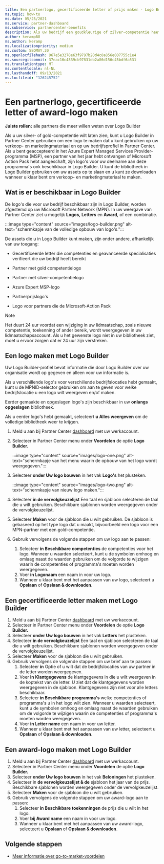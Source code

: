 ```yaml
---
title: Een partnerlogo, gecertificeerde letter of prijs maken - Logo Builder
ms.topic: how-to
ms.date: 05/25/2021
ms.service: partner-dashboard
ms.subservice: partnercenter-benefits
description: Als uw bedrijf een goudkleurige of zilver-competentie heeft, kunt u een logo genereren dat is aangepast voor uw bedrijf of een aangepaste gecertificeerde verificatieletter aanvragen met behulp van het hulpprogramma Logo Builder in Partner Center.
author: keramp88
ms.author: keramp
ms.localizationpriority: medium
ms.custom: SEOMAY.20
ms.openlocfilehash: 967e5e3278e63f9797b28d4c8a856e087755c1e4
ms.sourcegitcommit: 37eac16c4339cb97831eb2a86d156c45bdf6a531
ms.translationtype: MT
ms.contentlocale: nl-NL
ms.lasthandoff: 09/13/2021
ms.locfileid: "126245752"
---
```

# <a name="create-a-partner-logo-certified-letter-or-award-logo"></a>Een partnerlogo, gecertificeerde letter of award-logo maken

**Juiste rollen:** alle partners die meer willen weten over Logo Builder

Als u uw silver- of gold-competentie wilt laten zien, kunt u Logo Builder in Partner Center gebruiken om een logo te maken dat u kunt gebruiken op uw verkoop- en marketingmateriaal en op uw bedrijfsprofiel in Partner Center. Als u bent geaccepteerd in het Azure Expert Managed Services Provider-programma (MSP), een partner van het jaar hebt ontvangen of Microsoft Action Pack hebt aangeschaft, zijn logo's voor uw deelname aan deze programma's ook beschikbaar in Logo Builder. U kunt de bibliotheek in Logo Builder gebruiken om uw assets op te slaan en u kunt ze downloaden wanneer u klaar bent om verkoop- en marketingmateriaal te maken.

## <a name="what-is-available-in-logo-builder"></a>Wat is er beschikbaar in Logo Builder

De logo's die voor uw bedrijf beschikbaar zijn in Logo Builder, worden afgestemd op uw Microsoft Partner Network (MPN). In uw weergave van Partner Center ziet u mogelijk **Logos,** **Letters** en **Award,** of een combinatie.

:::image type="content" source="images/logo-builder.png" alt-text="schermkapje van de volledige opbouw van logo's.":::

De assets die u in Logo Builder kunt maken, zijn onder andere, afhankelijk van uw toegang:

- Gecertificeerde letter die competenties en geavanceerde specialisaties verifieert die uw bedrijf heeft bereikt

- Partner met gold competentielogo

- Partner met silver-competentielogo

- Azure Expert MSP-logo

- Partnerprijslogo's

- Logo voor partners die de Microsoft-Action Pack

>[!NOTE]
>Het duurt 24 uur voordat een wijziging in uw lidmaatschap, zoals nieuwe competentie, toekenning of ander bereik, wordt weergegeven in uw lidmaatschapsaccount. Als u het gewenste logo niet in uw bibliotheek ziet, moet u ervoor zorgen dat er 24 uur zijn verstreken.

## <a name="create-a-logo-using-logo-builder"></a>Een logo maken met Logo Builder

Uw Logo Builder-profiel bevat informatie die door Logo Builder over uw organisatie wordt op gegeven en alleen voor uw informatie is.

Als u verschillende logo's voor verschillende bedrijfslocaties hebt gemaakt, kunt u de MPNID-selector gebruiken om aan te geven voor welke bedrijfslocatie u een logo wilt weergeven en/of maken.

Eerder gemaakte en opgeslagen logo's zijn beschikbaar in uw **onlangs opgeslagen** bibliotheek.

Als u eerder logo's hebt gemaakt, selecteert **u Alles weergeven** om de volledige bibliotheek weer te krijgen.

1. Meld u aan bij Partner Center [dashboard](https://partner.microsoft.com/dashboard) met uw werkaccount.
1. Selecteer in Partner Center menu onder **Voordelen** de optie **Logo Builder.**

   :::image type="content" source="images/logo-one.png" alt-text="schermkapje van het menu waarin de opbouw van het logo wordt weergegeven.":::
1. Selecteer **onder Uw logo bouwen** in het vak **Logo's** het plusteken.

   :::image type="content" source="images/logo-two.png" alt-text="schermkapje van nieuw logo maken.":::
1. Selecteer **in de vervolgkeuzelijst** Een taal en sjabloon selecteren de taal die u wilt gebruiken. Beschikbare sjablonen worden weergegeven onder de vervolgkeuzelijst.
1. Selecteer **Maken** voor de sjabloon die u wilt gebruiken. De sjabloon is gebaseerd op het type logo dat u maakt, bijvoorbeeld een logo voor een MPN-partner met een gold-competentie.
1. Gebruik vervolgens de volgende stappen om uw logo aan te passen:
    1. Selecteer **in Beschikbare competenties** de competenties voor het logo. Wanneer u waarden selecteert, kunt u de symbolen omhoog en omlaag naast de waarden gebruiken om de volgorde te wijzigen waarin de competenties of programma's moeten worden weergegeven.
    1. Voer **in Logonaam** een naam in voor uw logo.
    1. Wanneer u klaar bent met het aanpassen van uw logo, selecteert u **Opslaan** of **Opslaan & downloaden.**

## <a name="create-a-certified-letter-using-logo-builder"></a>Een gecertificeerde letter maken met Logo Builder

1. Meld u aan bij Partner Center [dashboard](https://partner.microsoft.com/dashboard) met uw werkaccount.
1. Selecteer in Partner Center menu onder **Voordelen** de optie **Logo Builder.**
1. Selecteer **onder Uw logo bouwen** in het vak **Letters** het plusteken.
1. Selecteer **in de vervolgkeuzelijst** Een taal en sjabloon selecteren de taal die u wilt gebruiken. Beschikbare sjablonen worden weergegeven onder de vervolgkeuzelijst.
1. Selecteer **Maken** voor de sjabloon die u wilt gebruiken.
1. Gebruik vervolgens de volgende stappen om uw brief aan te passen:
    1. Selecteer **in** Optie of u wilt dat de bedrijfslocaties van uw partner in de letter worden weergegeven.
    1. Voer **in Klantgegevens** de klantgegevens in die u wilt weergeven in de koptekst van de letter. U ziet dat de klantgegevens worden weergegeven in de sjabloon. Klantgegevens zijn niet voor alle letters beschikbaar.
    1. Selecteer **in Beschikbare programma's** welke competenties of programma's u in het logo wilt zien. Wanneer u waarden selecteert, kunt u de symbolen omhoog en omlaag naast de waarden gebruiken om de volgorde te wijzigen waarin de competenties of programma's moeten worden weergegeven.
    1. Voer **in Letter name** een naam in voor uw letter.
    1. Wanneer u klaar bent met het aanpassen van uw letter, selecteert u **Opslaan** of **Opslaan & downloaden.**

## <a name="create-an-award-logo-using-logo-builder"></a>Een award-logo maken met Logo Builder

1. Meld u aan bij Partner Center [dashboard](https://partner.microsoft.com/dashboard) met uw werkaccount.
1. Selecteer in Partner Center menu onder **Voordelen** de optie **Logo Builder.**
1. Selecteer **onder Uw logo bouwen** in het vak **Beloningen** het plusteken.
1. Selecteer in **de vervolgkeuzelijst & de** sjabloon het jaar van de prijs. Beschikbare sjablonen worden weergegeven onder de vervolgkeuzelijst.
1. Selecteer **Maken** voor de sjabloon die u wilt gebruiken.
1. Gebruik vervolgens de volgende stappen om uw award-logo aan te passen:
    1. Selecteer **in Beschikbare toekenningen** de prijs die u wilt in het logo.
    1. Voer **bij Award name** een naam in voor uw logo.
    1. Wanneer u klaar bent met het aanpassen van uw award-logo, selecteert u **Opslaan** of **Opslaan & downloaden.**

## <a name="next-steps"></a>Volgende stappen

- [Meer informatie over go-to-market-voordelen](mpn-learn-about-go-to-market-benefits.md)
